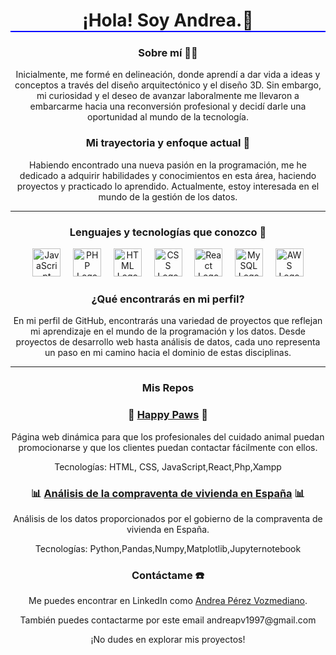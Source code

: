 <div align="center">
<div align="center">
        <h1 style="border-bottom: 2px solid blue;">¡Hola! Soy Andrea.👋</h1>
</div>



### Sobre mí  👩‍💻

Inicialmente, me formé en delineación, donde aprendí a dar vida a ideas y conceptos a través del diseño arquitectónico y el diseño 3D. Sin embargo, mi curiosidad y el deseo de avanzar laboralmente me llevaron a embarcarme hacia una reconversión profesional y decidí darle una oportunidad al mundo de la tecnología.

### Mi trayectoria y enfoque actual 🌱

Habiendo encontrado una nueva pasión en la programación, me he dedicado a adquirir habilidades y conocimientos en esta área, haciendo proyectos y practicado lo aprendido. Actualmente, estoy interesada en el mundo de la gestión de los datos.

---
  ### Lenguajes y tecnologías que conozco 🔧

<div align="center">
    <img src="https://upload.wikimedia.org/wikipedia/commons/6/6a/JavaScript-logo.png" alt="JavaScript Logo" style="width: 45px; height: 45px;"> &nbsp;&nbsp;&nbsp;
    <img src="https://upload.wikimedia.org/wikipedia/commons/2/27/PHP-logo.svg" alt="PHP Logo" style="width: 45px; height: 45px;"> &nbsp;&nbsp;&nbsp;
    <img src="https://upload.wikimedia.org/wikipedia/commons/6/61/HTML5_logo_and_wordmark.svg" alt="HTML Logo" style="width: 45px; height: 45px;"> &nbsp;&nbsp;&nbsp;
    <img src="https://upload.wikimedia.org/wikipedia/commons/d/d5/CSS3_logo_and_wordmark.svg" alt="CSS Logo" style="width: 45px; height: 45px;"> &nbsp;&nbsp;&nbsp;
    <img src="https://upload.wikimedia.org/wikipedia/commons/a/a7/React-icon.svg" alt="React Logo" style="width: 45px; height: 45px;"> &nbsp;&nbsp;&nbsp;
    <img src="https://upload.wikimedia.org/wikipedia/commons/thumb/5/51/Mysql.svg/800px-Mysql.svg.png" alt="MySQL Logo" style="width: 45px; height: 45px;"> &nbsp;&nbsp;&nbsp;
    <img src="https://upload.wikimedia.org/wikipedia/commons/9/93/Amazon_Web_Services_Logo.svg" alt="AWS Logo" style="width: 45px; height: 45px;">
</div>

### ¿Qué encontrarás en mi perfil?

En mi perfil de GitHub, encontrarás una variedad de proyectos que reflejan mi aprendizaje en el mundo de la programación y los datos. Desde proyectos de desarrollo web hasta análisis de datos, cada uno representa un paso en mi camino hacia el dominio de estas disciplinas.

---
### Mis Repos

###  🐾 [Happy Paws](https://github.com/tu-usuario/proyecto-1) 🐾

Página web dinámica para que los profesionales del cuidado animal puedan promocionarse y que los clientes puedan contactar fácilmente con ellos.

Tecnologías: HTML, CSS, JavaScript,React,Php,Xampp


###  📊 [Análisis de la compraventa de vivienda en España](https://github.com/tu-usuario/proyecto-2) 📊

Análisis de los datos proporcionados por el gobierno de la compraventa de vivienda en España.

Tecnologías: Python,Pandas,Numpy,Matplotlib,Jupyternotebook

### Contáctame  ☎️

<p>Me puedes encontrar en LinkedIn como <a href="https://www.linkedin.com/in/andrea-perez-vozmediano">Andrea Pérez Vozmediano</a>.</p>
<p>También puedes contactarme por este email andreapv1997@gmail.com</p>
<p>¡No dudes en explorar mis proyectos!</p>
</div>
